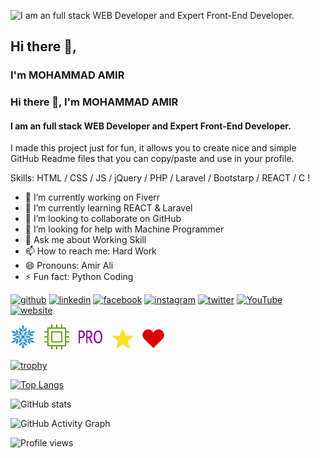 ![I  am an full stack WEB Developer and Expert Front-End Developer.](https://scontent.fcgp3-2.fna.fbcdn.net/v/t1.6435-9/104765299_274199993892700_6226778557454715400_n.jpg?_nc_cat=101&ccb=1-7&_nc_sid=e3f864&_nc_eui2=AeEewfWvCQt4cIptqO1FT4GObU5X8bd8u_dtTlfxt3y799yMkk-_Lb4SIFokXGb4M_pWmeqxd4VWyS-Dbt_dWXOu&_nc_ohc=fKD5xmvUNGEAX_ItUlD&_nc_ht=scontent.fcgp3-2.fna&oh=00_AT9inWFSGHTmSJk4UYkx9ckiv3ZRnXYToVoJkNbe3nvsdA&oe=630323E2)

## Hi there 👋,
### I'm MOHAMMAD AMIR
### Hi there 👋, I'm MOHAMMAD AMIR
#### I  am an full stack WEB Developer and Expert Front-End Developer.
I made this project just for fun, it allows you to create nice and simple GitHub Readme files that you can copy/paste and use in your profile.

Skills: HTML / CSS / JS /  jQuery / PHP / Laravel / Bootstarp / REACT /  C !

- 🔭 I’m currently working on Fiverr 
- 🌱 I’m currently learning REACT & Laravel 
- 👯 I’m looking to collaborate on GitHub 
- 🤔 I’m looking for help with Machine Programmer 
- 💬 Ask me about Working Skill 
- 📫 How to reach me: Hard Work 
- 😄 Pronouns: Amir Ali 
- ⚡ Fun fact: Python Coding 


[<img src='https://cdn.jsdelivr.net/npm/simple-icons@3.0.1/icons/github.svg' alt='github' height='40'>](https://github.com/AmirWorkplace)  [<img src='https://cdn.jsdelivr.net/npm/simple-icons@3.0.1/icons/linkedin.svg' alt='linkedin' height='40'>](https://www.linkedin.com/in/mohammad-amir-727370242/)  [<img src='https://cdn.jsdelivr.net/npm/simple-icons@3.0.1/icons/facebook.svg' alt='facebook' height='40'>](https://www.facebook.com/syedamir0/)  [<img src='https://cdn.jsdelivr.net/npm/simple-icons@3.0.1/icons/instagram.svg' alt='instagram' height='40'>](https://www.instagram.com/mohammad_amir_0_0/)  [<img src='https://cdn.jsdelivr.net/npm/simple-icons@3.0.1/icons/twitter.svg' alt='twitter' height='40'>](https://twitter.com/Mohamma70369813)  [<img src='https://cdn.jsdelivr.net/npm/simple-icons@3.0.1/icons/youtube.svg' alt='YouTube' height='40'>](https://www.youtube.com/channel/MoMohammad_Amir)  [<img src='https://cdn.jsdelivr.net/npm/simple-icons@3.0.1/icons/icloud.svg' alt='website' height='40'>](https://62a3760b5121e86d0c30b041--capable-kleicha-82fce8.netlify.app/?fbclid=IwAR1wIK0TkOhgyRA7qnujNr-ZWeaKokw9znvRWKTa0w2GFOX6Ih4_WmpljRI)  

<a href='https://archiveprogram.github.com/'><img src='https://raw.githubusercontent.com/acervenky/animated-github-badges/master/assets/acbadge.gif' width='40' height='40'></a> <a href='https://docs.github.com/en/developers'><img src='https://raw.githubusercontent.com/acervenky/animated-github-badges/master/assets/devbadge.gif' width='40' height='40'></a> <a href='https://github.com/pricing'><img src='https://raw.githubusercontent.com/acervenky/animated-github-badges/master/assets/pro.gif' width='40' height='40'></a> <a href='https://stars.github.com/'><img src='https://raw.githubusercontent.com/acervenky/animated-github-badges/master/assets/starbadge.gif' width='35' height='35'></a> <a href='https://docs.github.com/en/github/supporting-the-open-source-community-with-github-sponsors'><img src='https://raw.githubusercontent.com/acervenky/animated-github-badges/master/assets/sponsorbadge.gif' width='35' height='35'></a> 

[![trophy](https://github-profile-trophy.vercel.app/?username=AmirWorkplace)](https://github.com/ryo-ma/github-profile-trophy)

[![Top Langs](https://github-readme-stats.vercel.app/api/top-langs/?username=AmirWorkplace)](https://github.com/anuraghazra/github-readme-stats)

![GitHub stats](https://github-readme-stats.vercel.app/api?username=AmirWorkplace&show_icons=true&count_private=true)  

![GitHub Activity Graph](https://activity-graph.herokuapp.com/graph?username=AmirWorkplace)  

![Profile views](https://gpvc.arturio.dev/AmirWorkplace)  
